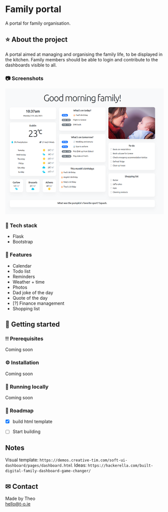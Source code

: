# Family portal

A portal for family organisation. 

## ⭐ About the project
A portal aimed at managing and organising the family life, to be displayed in the kitchen. Family members should be able to login and contribute to the dashboards visible to all. 

### 📷 Screenshots
<img src="screenshot.png" alt="Placeholder" width="600" height="400"> 

### 🤖 Tech stack 
- Flask
- Bootstrap


### 🎯 Features
- Calendar 
- Todo list 
- Reminders 
- Weather + time
- Photos
- Dad joke of the day 
- Quote of the day
- [?] Finance management
- Shopping list 


## 🏁 Getting started 

### ‼ Prerequisites
Coming soon 

### ⚙ Installation
Coming soon 

### 🏃 Running locally 
Coming soon 

### 🧭 Roadmap
- [x] build html template 
- [ ] Start building


## Notes
Visual template: `https://demos.creative-tim.com/soft-ui-dashboard/pages/dashboard.html`
Ideas: `https://hackerella.com/built-digital-family-dashboard-game-changer/`

## ✉ Contact 
Made by Theo<br> 
hello@t-o.ie
